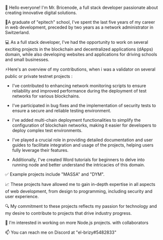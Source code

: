 🖖 Hello everyone! I'm Mr. Bricenode, a full stack developer passionate about creating innovative digital solutions.

📕A graduate of "epitech" school, I've spent the last five years of my career in web development, preceded by two years as a network administrator in Switzerland.

💻 As a full stack developer, I've had the opportunity to work on several exciting projects in the blockchain and decentralized applications (dApps) domain, while also developing websites and applications for driving schools and small businesses.

⚡Here's an overview of my contributions, when i was a validator on several public or private testnet projects :

- I've contributed to enhancing network monitoring scripts to ensure reliability and improved performance during the deployment of test networks for various blockchains.

- I've participated in bug fixes and the implementation of security tests to ensure a secure and reliable testing environment.

- I've added multi-chain deployment functionalities to simplify the configuration of blockchain networks, making it easier for developers to deploy complex test environments.

- I've played a crucial role in providing detailed documentation and user guides to facilitate integration and usage of the projects, helping users fully leverage their features.

- Additionally, I've created Word tutorials for beginners to delve into running node and better understand the intricacies of this domain.

✅️ Example projects include "MASSA" and "DYM".

📈 These projects have allowed me to gain in-depth expertise in all aspects of web development, from design to programming, including security and user experience.

🔍 My commitment to these projects reflects my passion for technology and my desire to contribute to projects that drive industry progress.

👀 I'm interested in working on more Node.js projects. with collaborators
  
📫 You can reach me on Discord at "el-brizy#5482833"
